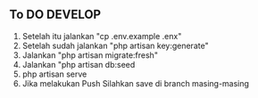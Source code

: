 ## To DO DEVELOP
1. Setelah itu jalankan "cp .env.example .enx"
2. Setelah sudah jalankan "php artisan key:generate"
3. Jalankan "php artisan migrate:fresh"
4. Jalankan "php artisan db:seed
5. php artisan serve
6. Jika melakukan Push Silahkan save di branch masing-masing
